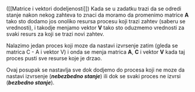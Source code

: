 
([[Matrice i vektori dodeljenosti]])
Kada se u zadatku trazi da se odredi stanje nakon nekog zahteva to znaci da moramo da promenimo matrice **A** tako sto dodamo jos onoliko resursa procesu koji trazi zahtev (saberu se vrednosti), i takodje menjamo vektor **V** tako sto oduzmemo vrednosti za svaki resurs za koji se trazi novi zahtev.

Nalazimo jedan proces koji moze da nastavi izvrsenje zatim (gleda se matrica C - A i vektor V) i onda se menja matrica **A**, **C** i vektor **V** kada taj proces pusti sve resurse koje je drzao.

Ovaj posupak se nastavlja sve dok dodjemo do procesa koji ne moze da nastavi izvrsenje (***nebezbedno stanje***) ili dok se svaki proces ne izvrsi (***bezbedno stanje***). 
